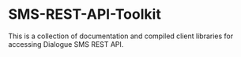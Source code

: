 SMS-REST-API-Toolkit
====================

This is a collection of documentation and compiled client libraries for accessing Dialogue SMS REST API.
